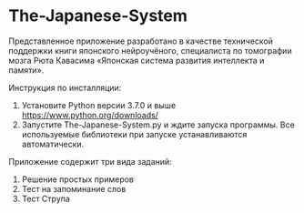 # The-Japanese-System
Представленное приложение разработано в качестве технической поддержки книги японского нейроучёного, специалиста по томографии мозга Рюта Кавасима «Японская система развития интеллекта и памяти». 

Инструкция по инсталляции:
1) Установите Python версии 3.7.0 и выше https://www.python.org/downloads/
2) Запустите The-Japanese-System.py и ждите запуска программы. Все используемые библиотеки при запуске устанавливаются автоматически.

Приложение содержит три вида заданий:
1) Решение простых примеров
2) Тест на запоминание слов
3) Тест Струпа
